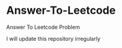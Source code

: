 Answer-To-Leetcode
==================

Answer To Leetcode Problem

I will update this repository  irregularly
